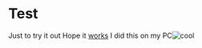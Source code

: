 # Test
Just to try it out
Hope it [works](https://guides.github.com/introduction/git-handbook/) 
I did this on my PC![cool](https://milujipraci.cz)
